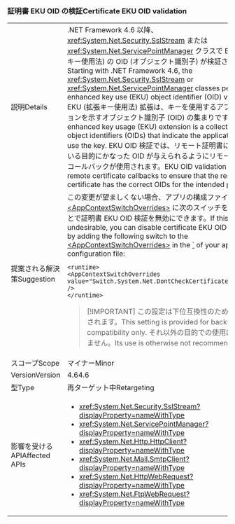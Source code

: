 ### <a name="certificate-eku-oid-validation"></a><span data-ttu-id="73a9e-101">証明書 EKU OID の検証</span><span class="sxs-lookup"><span data-stu-id="73a9e-101">Certificate EKU OID validation</span></span>

|   |   |
|---|---|
|<span data-ttu-id="73a9e-102">説明</span><span class="sxs-lookup"><span data-stu-id="73a9e-102">Details</span></span>|<span data-ttu-id="73a9e-103">.NET Framework 4.6 以降、<xref:System.Net.Security.SslStream> または <xref:System.Net.ServicePointManager> クラスで EKU (拡張キー使用法) の OID (オブジェクト識別子) が検証されます。</span><span class="sxs-lookup"><span data-stu-id="73a9e-103">Starting with .NET Framework 4.6, the <xref:System.Net.Security.SslStream> or <xref:System.Net.ServicePointManager> classes perform enhanced key use (EKU) object identifier (OID) validation.</span></span> <span data-ttu-id="73a9e-104">EKU (拡張キー使用法) 拡張は、キーを使用するアプリケーションを示すオブジェクト識別子 (OID) の集まりです。</span><span class="sxs-lookup"><span data-stu-id="73a9e-104">An enhanced key usage (EKU) extension is a collection of object identifiers (OIDs) that indicate the applications that use the key.</span></span> <span data-ttu-id="73a9e-105">EKU OID 検証では、リモート証明書に意図している目的にかなった OID が与えられるようにリモート証明書コールバックが使用されます。</span><span class="sxs-lookup"><span data-stu-id="73a9e-105">EKU OID validation uses remote certificate callbacks to ensure that the remote certificate has the correct OIDs for the intended purpose.</span></span>|
|<span data-ttu-id="73a9e-106">提案される解決策</span><span class="sxs-lookup"><span data-stu-id="73a9e-106">Suggestion</span></span>|<span data-ttu-id="73a9e-107">この変更が望ましくない場合、アプリの構成ファイルの [\`](~/docs/framework/configure-apps/file-schema/runtime/runtime-element.md) の [\<AppContextSwitchOverrides>](~/docs/framework/configure-apps/file-schema/runtime/appcontextswitchoverrides-element.md) に次のスイッチを追加することで証明書 EKU OID 検証を無効にできます。</span><span class="sxs-lookup"><span data-stu-id="73a9e-107">If this change is undesirable, you can disable certificate EKU OID validation by adding the following switch to the [\<AppContextSwitchOverrides>](~/docs/framework/configure-apps/file-schema/runtime/appcontextswitchoverrides-element.md) in the [\`](~/docs/framework/configure-apps/file-schema/runtime/runtime-element.md) of your app configuration file:</span></span><pre><code class="language-xml">&lt;runtime&gt;&#13;&#10;&lt;AppContextSwitchOverrides&#13;&#10;value=&quot;Switch.System.Net.DontCheckCertificateEKUs=true&quot; /&gt;&#13;&#10;&lt;/runtime&gt;&#13;&#10;</code></pre> <blockquote> [!IMPORTANT] <span data-ttu-id="73a9e-108">この設定は下位互換性のためにのみ提供されます。</span><span class="sxs-lookup"><span data-stu-id="73a9e-108">This setting is provided for backward compatibility only.</span></span> <span data-ttu-id="73a9e-109">それ以外の目的での使用はお勧めしません。</span><span class="sxs-lookup"><span data-stu-id="73a9e-109">Its use is otherwise not recommended.</span></span></blockquote> |
|<span data-ttu-id="73a9e-110">スコープ</span><span class="sxs-lookup"><span data-stu-id="73a9e-110">Scope</span></span>|<span data-ttu-id="73a9e-111">マイナー</span><span class="sxs-lookup"><span data-stu-id="73a9e-111">Minor</span></span>|
|<span data-ttu-id="73a9e-112">Version</span><span class="sxs-lookup"><span data-stu-id="73a9e-112">Version</span></span>|<span data-ttu-id="73a9e-113">4.6</span><span class="sxs-lookup"><span data-stu-id="73a9e-113">4.6</span></span>|
|<span data-ttu-id="73a9e-114">型</span><span class="sxs-lookup"><span data-stu-id="73a9e-114">Type</span></span>|<span data-ttu-id="73a9e-115">再ターゲット中</span><span class="sxs-lookup"><span data-stu-id="73a9e-115">Retargeting</span></span>|
|<span data-ttu-id="73a9e-116">影響を受ける API</span><span class="sxs-lookup"><span data-stu-id="73a9e-116">Affected APIs</span></span>|<ul><li><xref:System.Net.Security.SslStream?displayProperty=nameWithType></li><li><xref:System.Net.ServicePointManager?displayProperty=nameWithType></li><li><xref:System.Net.Http.HttpClient?displayProperty=nameWithType></li><li><xref:System.Net.Mail.SmtpClient?displayProperty=nameWithType></li><li><xref:System.Net.HttpWebRequest?displayProperty=nameWithType></li><li><xref:System.Net.FtpWebRequest?displayProperty=nameWithType></li></ul>|

